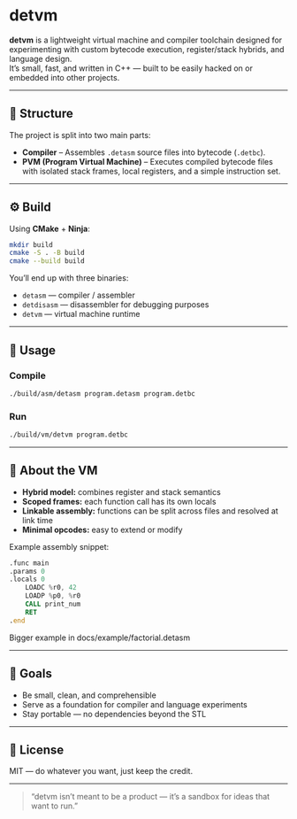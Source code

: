 # detvm

**detvm** is a lightweight virtual machine and compiler toolchain designed for experimenting with custom bytecode execution, register/stack hybrids, and language design.  
It’s small, fast, and written in C++ — built to be easily hacked on or embedded into other projects.

---

## 🧩 Structure

The project is split into two main parts:

- **Compiler** – Assembles `.detasm` source files into bytecode (`.detbc`).
- **PVM (Program Virtual Machine)** – Executes compiled bytecode files with isolated stack frames, local registers, and a simple instruction set.


---

## ⚙️ Build

Using **CMake** + **Ninja**:

```bash
mkdir build
cmake -S . -B build
cmake --build build

```

You’ll end up with three binaries:
- `detasm` — compiler / assembler
- `detdisasm` — disassembler for debugging purposes 
- `detvm` — virtual machine runtime

---

## 🚀 Usage

### Compile
```bash
./build/asm/detasm program.detasm program.detbc
```

### Run
```bash
./build/vm/detvm program.detbc
```

---

## 🧠 About the VM

- **Hybrid model:** combines register and stack semantics  
- **Scoped frames:** each function call has its own locals  
- **Linkable assembly:** functions can be split across files and resolved at link time  
- **Minimal opcodes:** easy to extend or modify

Example assembly snippet:

```asm
.func main
.params 0
.locals 0
    LOADC %r0, 42
    LOADP %p0, %r0
    CALL print_num
    RET
.end
```
Bigger example in docs/example/factorial.detasm


---

## 🧪 Goals

- Be small, clean, and comprehensible  
- Serve as a foundation for compiler and language experiments  
- Stay portable — no dependencies beyond the STL  

---

## 🐚 License

MIT — do whatever you want, just keep the credit.

---

> “detvm isn’t meant to be a product — it’s a sandbox for ideas that want to run.”

